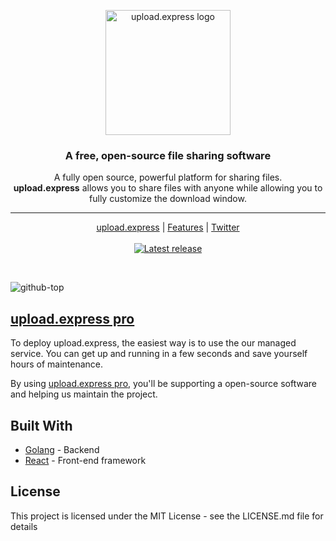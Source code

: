 <p align="center">
  <a href="https://upload.express">
    <img src="https://user-images.githubusercontent.com/377682/55381066-66980a80-5522-11e9-962f-422241028257.jpg" width="200px" alt="upload.express logo" />
  </a>
</p>
<h3 align="center">A free, open-source file sharing software</h3>
<p align="center">A fully open source, powerful platform for sharing files.<br>
    <b>upload.express</b> allows you to share files with anyone while allowing you to fully customize the download window.</p>
<hr />
<p align="center">
    <a href="https://upload.express">upload.express</a> |
    <a href="https://pro.upload.express#features">Features</a> |
    <a href="https://twitter.com/uploadexpress">Twitter</a>
    <br /><br />
    <a href="https://github.com/uploadexpress/app/releases/">
        <img src="https://img.shields.io/github/release/uploadexpress/app.svg" alt="Latest release" />
    </a>
</p>
&nbsp;

![github-top](https://user-images.githubusercontent.com/377682/55385084-9ea44b00-552c-11e9-9643-26f0eec18ad0.png)

## [upload.express pro](https://pro.upload.express)

To deploy upload.express, the easiest way is to use the our managed service. You can get up and running in a few seconds and save yourself hours of maintenance. 

By using [upload.express pro](https://pro.upload.express), you'll be supporting a open-source software and helping us maintain the project.

## Built With

* [Golang](http://www.golang.org/) - Backend 
* [React](https://reactjs.org/) - Front-end framework

## License

This project is licensed under the MIT License - see the LICENSE.md file for details

